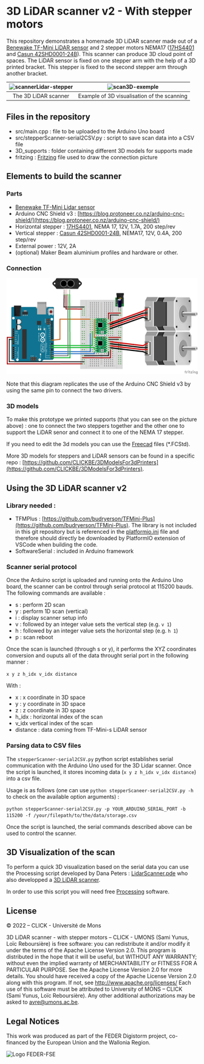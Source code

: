 # 3D LiDAR scanner v2 - With stepper motors

This repository demonstrates a homemade 3D LiDAR scanner made out of a [Benewake TF-Mini LiDAR sensor](https://www.gotronic.fr/art-capteur-de-distance-lidar-tf-mini-27615.htm) and 2 stepper motors NEMA17 ([17HS4401](https://boutique.semageek.com/fr/1443-moteur-pas-a-pas-17hs4401-12v-nema17-200-pasrev-17a-3005762453528.html) and [Casun 42SHD0001-24B](http://www.all-electronics-online.com/china-828911685/42shd0001-24b-high-torque-12v-dc-nema-17-stepper-motor-for-3d-printer.html)). This scanner can produce 3D cloud point of spaces.
The LiDAR sensor is fixed on one stepper arm with the help of a 3D printed bracket. This stepper is fixed to the second stepper arm through another bracket. 


|<img height="300" src="https://github.com/CLICKBE/MWE-scanner_stepper/assets/2494294/8350b0a7-daef-4660-8843-7ecf97d9d9a3" alt="scannerLidar-stepper"> | <img height="300" src="https://github.com/CLICKBE/MWE-scanner_stepper/assets/2494294/b51f2bb5-2d3f-4970-921e-cd1419681865" alt="scan3D-exemple">|
| :---: | :---: |
| The 3D LiDAR scanner| Example of 3D visualisation of the scanning |

## Files in the repository
- src/main.cpp : file to be uploaded to the Arduino Uno board
- src/stepperScanner-serial2CSV.py : script to save scan data into a CSV file
- 3D_supports : folder containing different 3D models for supports made 
- fritzing : [Fritzing](https://fritzing.org/) file used to draw the connection picture


## Elements to build the scanner

### Parts
- [Benewake TF-Mini Lidar sensor](https://www.gotronic.fr/art-capteur-de-distance-lidar-tf-mini-27615.htm) 
- Arduino CNC Shield v3 : [https://blog.protoneer.co.nz/arduino-cnc-shield/](https://blog.protoneer.co.nz/arduino-cnc-shield/)
- Horizontal stepper : [17HS4401](https://boutique.semageek.com/fr/1443-moteur-pas-a-pas-17hs4401-12v-nema17-200-pasrev-17a-3005762453528.html), NEMA 17, 12V, 1.7A, 200 step/rev
- Vertical stepper : [Casun 42SHD0001-24B](http://www.all-electronics-online.com/china-828911685/42shd0001-24b-high-torque-12v-dc-nema-17-stepper-motor-for-3d-printer.html), NEMA17, 12V, 0.4A, 200 step/rev
- External power : 12V, 2A
- (optional) Maker Beam aluminium profiles and hardware or other.

### Connection

![3DLidarScanner with stepper connections](https://github.com/CLICKBE/3DLidarScanner-v2/blob/main/fritzing/3DLidarScanner-v2-connections.png?raw=true)

Note that this diagram replicates the use of the Arduino CNC Shield v3 by using the same pin to connect the two drivers.

### 3D models
To make this prototype we printed supports (that you can see on the picture above) : one to connect the two steppers together and the other one to support the LiDAR senor and connect it to one of the NEMA 17 stepper.

If you need to edit the 3d models you can use the [Freecad](https://www.freecad.org/) files (*.FCStd).

More 3D models for steppers and LiDAR sensors can be found in a specific repo : [https://github.com/CLICKBE/3DModelsFor3dPrinters](https://github.com/CLICKBE/3DModelsFor3dPrinters).


## Using the 3D LiDAR scanner v2

### Library needed : 
- TFMPlus : [https://github.com/budryerson/TFMini-Plus](https://github.com/budryerson/TFMini-Plus). The library is not included in this git repository but is referenced in the [platformio.ini](https://github.com/CLICKBE/3DLidarScanner-v2/blob/main/platformio.ini) file and therefore should directly be downloaded by PlatformIO extension of VSCode when building the code.
- SoftwareSerial : included in Arduino framework

### Scanner serial protocol
Once the Arduino script is uploaded and running onto the Arduino Uno board, the scanner can be control through serial protocol at 115200 bauds. The following commands are available : 

- s : perform 2D scan
- y : perform 1D scan (vertical)
- i : display scanner setup info
- v : followed by an integer value sets the vertical step (e.g. `v 1`)
- h : followed by an integer value sets the horizontal step (e.g. `h 1`)
- p : scan reboot
   
Once the scan is launched (through s or y), it performs the XYZ coordinates conversion and ouputs all of the data throught serial port in the following manner : 

`x y z h_idx v_idx distance`

With : 
- x : x coordinate in 3D space
- y : y coordinate in 3D space
- z : z coordinate in 3D space
- h_idx : horizontal index of the scan
- v_idx vertical index of the scan
- distance : data coming from TF-Mini-s LiDAR sensor


### Parsing data to CSV files
The `stepperScanner-serial2CSV.py` python script establishes serial communication with the Arduino Uno used for the 3D Lidar scanner. Once the script is launched, it stores incoming data (`x y z h_idx v_idx distance`) into a csv file.

Usage is as follows (one can use `python stepperScaneer-serial2CSV.py -h` to check on the available option arguments) : 

`python stepperScanner-serial2CSV.py -p YOUR_ARDUINO_SERIAL_PORT -b 115200 -f /your/filepath/to/the/data/storage.csv`

Once the script is launched, the serial commands described above can be used to control the scanner.

## 3D Visualization of the scan

To perform a quick 3D visualization based on the serial data you can use the Processing script developed by Dana Peters : [LidarScanner.pde](https://drive.google.com/file/d/1D5wfzA8i0Pzh4qe-1skmpnqmhrvaq9d3/view?usp=drive_web) who also developped a [3D LiDAR scanner](https://www.qcontinuum.org/lidar-scanner).

In order to use this script you will need free [Processing](https://processing.org/) software.

## License
 © 2022 – CLICK - Université de Mons

3D LiDAR scanner - with stepper motors – CLICK - UMONS (Sami Yunus, Loïc Reboursière) is free software: you can redistribute it and/or modify it under the terms of the Apache License Version 2.0. This program is distributed in the hope that it will be useful, but WITHOUT ANY WARRANTY; without even the implied warranty of MERCHANTABILITY or FITNESS FOR A PARTICULAR PURPOSE.  See the Apache License Version 2.0 for more details.
You should have received a copy of the Apache License Version 2.0 along with this program.  If not, see http://www.apache.org/licenses/
Each use of this software must be attributed to University of MONS – CLICK (Sami Yunus, Loïc Reboursière).
Any other additional authorizations may be asked to avre@umons.ac.be.

## Legal Notices
This work was produced as part of the FEDER Digistorm project, co-financed by the European Union and the Wallonia Region.

![Logo FEDER-FSE](https://www.enmieux.be/sites/default/files/assets/media-files/signatures/vignette_FEDER%2Bwallonie.png)
